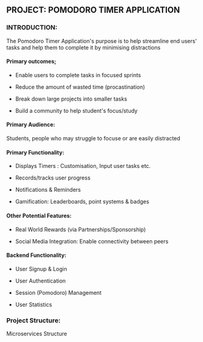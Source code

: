 <h2>PROJECT: POMODORO TIMER APPLICATION</h2>

<h3>INTRODUCTION:</h3>

The Pomodoro Timer Application's purpose is to help streamline end users'
tasks and help them to complete it by minimising distractions

<h4>Primary outcomes;</h4>

- Enable users to complete tasks in focused sprints 

- Reduce the amount of wasted time (procastination)

- Break down large projects into smaller tasks

- Build a community to help student's focus/study

<h4>Primary Audience:</h4>
Students, people who may struggle to focuse or are easily distracted

<h4>Primary Functionality:</h4>

- Displays Timers : Customisation, Input user tasks etc.

- Records/tracks user progress 

- Notifications & Reminders

- Gamification: Leaderboards, point systems & badges

<h4>Other Potential Features:</h4>

- Real World Rewards (via Partnerships/Sponsorship)

- Social Media Integration: Enable connectivity between peers

<h4>Backend Functionality:</h4>

- User Signup & Login

- User Authentication

- Session (Pomodoro) Management

- User Statistics

<h3>Project Structure:</h3>

Microservices Structure


